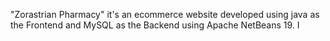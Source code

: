 "Zorastrian Pharmacy" it's an ecommerce website developed using java as the Frontend
and MySQL as the Backend using Apache NetBeans 19. I
